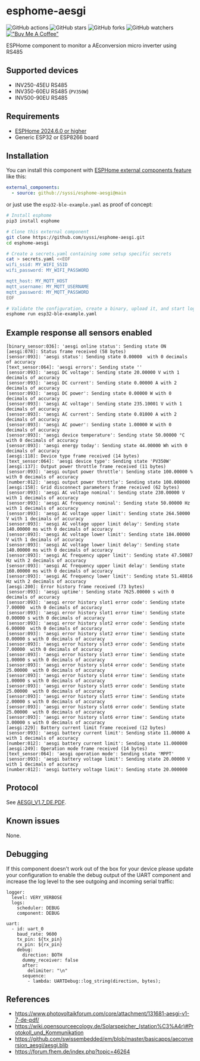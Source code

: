 # esphome-aesgi

![GitHub actions](https://github.com/syssi/esphome-aesgi/actions/workflows/ci.yaml/badge.svg)
![GitHub stars](https://img.shields.io/github/stars/syssi/esphome-aesgi)
![GitHub forks](https://img.shields.io/github/forks/syssi/esphome-aesgi)
![GitHub watchers](https://img.shields.io/github/watchers/syssi/esphome-aesgi)
[!["Buy Me A Coffee"](https://img.shields.io/badge/buy%20me%20a%20coffee-donate-yellow.svg)](https://www.buymeacoffee.com/syssi)

ESPHome component to monitor a AEconversion micro inverter using RS485

## Supported devices

* INV250-45EU RS485
* INV350-60EU RS485  (`PV350W`)
* INV500-90EU RS485

## Requirements

* [ESPHome 2024.6.0 or higher](https://github.com/esphome/esphome/releases)
* Generic ESP32 or ESP8266 board

## Installation

You can install this component with [ESPHome external components feature](https://esphome.io/components/external_components.html) like this:
```yaml
external_components:
  - source: github://syssi/esphome-aesgi@main
```

or just use the `esp32-ble-example.yaml` as proof of concept:

```bash
# Install esphome
pip3 install esphome

# Clone this external component
git clone https://github.com/syssi/esphome-aesgi.git
cd esphome-aesgi

# Create a secrets.yaml containing some setup specific secrets
cat > secrets.yaml <<EOF
wifi_ssid: MY_WIFI_SSID
wifi_password: MY_WIFI_PASSWORD

mqtt_host: MY_MQTT_HOST
mqtt_username: MY_MQTT_USERNAME
mqtt_password: MY_MQTT_PASSWORD
EOF

# Validate the configuration, create a binary, upload it, and start logs
esphome run esp32-ble-example.yaml

```

## Example response all sensors enabled

```
[binary_sensor:036]: 'aesgi online status': Sending state ON
[aesgi:078]: Status frame received (58 bytes)
[sensor:093]: 'aesgi status': Sending state 0.00000  with 0 decimals of accuracy
[text_sensor:064]: 'aesgi errors': Sending state ''
[sensor:093]: 'aesgi DC voltage': Sending state 20.00000 V with 1 decimals of accuracy
[sensor:093]: 'aesgi DC current': Sending state 0.00000 A with 2 decimals of accuracy
[sensor:093]: 'aesgi DC power': Sending state 0.00000 W with 0 decimals of accuracy
[sensor:093]: 'aesgi AC voltage': Sending state 235.10001 V with 1 decimals of accuracy
[sensor:093]: 'aesgi AC current': Sending state 0.01000 A with 2 decimals of accuracy
[sensor:093]: 'aesgi AC power': Sending state 1.00000 W with 0 decimals of accuracy
[sensor:093]: 'aesgi device temperature': Sending state 50.00000 °C with 0 decimals of accuracy
[sensor:093]: 'aesgi energy today': Sending state 44.00000 Wh with 0 decimals of accuracy
[aesgi:118]: Device type frame received (14 bytes)
[text_sensor:064]: 'aesgi device type': Sending state 'PV350W'
[aesgi:137]: Output power throttle frame received (11 bytes)
[sensor:093]: 'aesgi output power throttle': Sending state 100.00000 % with 0 decimals of accuracy
[number:012]: 'aesgi output power throttle': Sending state 100.000000
[aesgi:158]: Grid disconnect parameters frame received (62 bytes)
[sensor:093]: 'aesgi AC voltage nominal': Sending state 230.00000 V with 1 decimals of accuracy
[sensor:093]: 'aesgi AC frequency nominal': Sending state 50.00000 Hz with 1 decimals of accuracy
[sensor:093]: 'aesgi AC voltage upper limit': Sending state 264.50000 V with 1 decimals of accuracy
[sensor:093]: 'aesgi AC voltage upper limit delay': Sending state 140.00000 ms with 0 decimals of accuracy
[sensor:093]: 'aesgi AC voltage lower limit': Sending state 184.00000 V with 1 decimals of accuracy
[sensor:093]: 'aesgi AC voltage lower limit delay': Sending state 140.00000 ms with 0 decimals of accuracy
[sensor:093]: 'aesgi AC frequency upper limit': Sending state 47.50087 Hz with 2 decimals of accuracy
[sensor:093]: 'aesgi AC frequency upper limit delay': Sending state 160.00000 ms with 0 decimals of accuracy
[sensor:093]: 'aesgi AC frequency lower limit': Sending state 51.48016 Hz with 2 decimals of accuracy
[aesgi:200]: Error history frame received (73 bytes)
[sensor:093]: 'aesgi uptime': Sending state 7625.00000 s with 0 decimals of accuracy
[sensor:093]: 'aesgi error history slot1 error code': Sending state 7.00000  with 0 decimals of accuracy
[sensor:093]: 'aesgi error history slot1 error time': Sending state 0.00000 s with 0 decimals of accuracy
[sensor:093]: 'aesgi error history slot2 error code': Sending state 6.00000  with 0 decimals of accuracy
[sensor:093]: 'aesgi error history slot2 error time': Sending state 0.00000 s with 0 decimals of accuracy
[sensor:093]: 'aesgi error history slot3 error code': Sending state 7.00000  with 0 decimals of accuracy
[sensor:093]: 'aesgi error history slot3 error time': Sending state 1.00000 s with 0 decimals of accuracy
[sensor:093]: 'aesgi error history slot4 error code': Sending state 25.00000  with 0 decimals of accuracy
[sensor:093]: 'aesgi error history slot4 error time': Sending state 1.00000 s with 0 decimals of accuracy
[sensor:093]: 'aesgi error history slot5 error code': Sending state 25.00000  with 0 decimals of accuracy
[sensor:093]: 'aesgi error history slot5 error time': Sending state 2.00000 s with 0 decimals of accuracy
[sensor:093]: 'aesgi error history slot6 error code': Sending state 25.00000  with 0 decimals of accuracy
[sensor:093]: 'aesgi error history slot6 error time': Sending state 3.00000 s with 0 decimals of accuracy
[aesgi:229]: Battery current limit frame received (12 bytes)
[sensor:093]: 'aesgi battery current limit': Sending state 11.00000 A with 1 decimals of accuracy
[number:012]: 'aesgi battery current limit': Sending state 11.000000
[aesgi:249]: Operation mode frame received (14 bytes)
[text_sensor:064]: 'aesgi operation mode': Sending state 'MPPT'
[sensor:093]: 'aesgi battery voltage limit': Sending state 20.00000 V with 1 decimals of accuracy
[number:012]: 'aesgi battery voltage limit': Sending state 20.000000
```

## Protocol

See [AESGI_V1.7_DE.PDF](https://www.photovoltaikforum.com/core/attachment/131681-aesgi-v1-7-de-pdf/).

## Known issues

None.

## Debugging

If this component doesn't work out of the box for your device please update your configuration to enable the debug output of the UART component and increase the log level to the see outgoing and incoming serial traffic:

```
logger:
  level: VERY_VERBOSE
  logs:
    scheduler: DEBUG
    component: DEBUG

uart:
  - id: uart_0
    baud_rate: 9600
    tx_pin: ${tx_pin}
    rx_pin: ${rx_pin}
    debug:
      direction: BOTH
      dummy_receiver: false
      after:
        delimiter: "\n"
      sequence:
        - lambda: UARTDebug::log_string(direction, bytes);
```

## References

* https://www.photovoltaikforum.com/core/attachment/131681-aesgi-v1-7-de-pdf/
* https://wiki.opensourceecology.de/Solarspeicher_(station%C3%A4r)#Protokoll_und_Kommunikation
* https://github.com/swissembedded/em/blob/master/basicapps/aeconversion_aesgi/aesgi.blib
* https://forum.fhem.de/index.php?topic=46264
